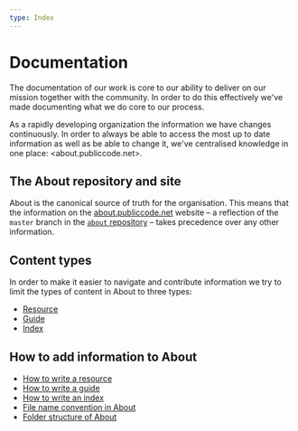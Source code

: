 ```yaml
---
type: Index
---
```


# Documentation

The documentation of our work is core to our ability to deliver on our mission together with the community. In order to do this effectively we've made documenting what we do core to our process.

As a rapidly developing organization the information we have changes continuously. In order to always be able to access the most up to date information as well as be able to change it, we've centralised knowledge in one place: <about.publiccode.net>.

## The About repository and site

About is the canonical source of truth for the organisation. This means that the information on the [about.publiccode.net](https://about.publiccode.net/) website – a reflection of the `master` branch in the [`about` repository](https://github.com/publiccodenet/about) – takes precedence over any other information.

## Content types

In order to make it easier to navigate and contribute information we try to limit the types of content in About to three types:

* [Resource](../../glossary/resource-definition.md)
* [Guide](../../glossary/guide-definition.md)
* [Index](../../glossary/index-definition.md)

## How to add information to About

* [How to write a resource](writing-resources.md)
* [How to write a guide](writing-guides.md)
* [How to write an index](writing-indexes.md)
* [File name convention in About](about-file-names.md)
* [Folder structure of About](about-folder-structure.md)
